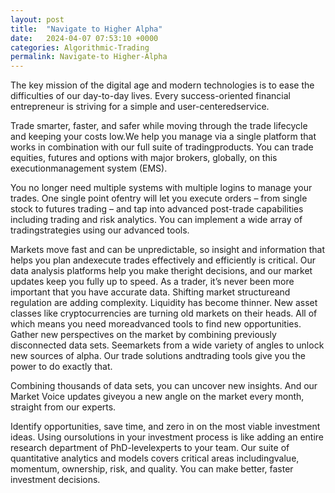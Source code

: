 ```yaml
---
layout: post
title:  "Navigate to Higher Alpha"
date:   2024-04-07 07:53:10 +0000
categories: Algorithmic-Trading
permalink: Navigate-to Higher-Alpha
---
```


The key mission of the digital age and modern technologies is to ease the difficulties of our day-to-day lives. Every success-oriented financial entrepreneur is striving for a simple and user-centeredservice.

Trade smarter, faster, and safer while moving through the trade lifecycle and keeping your costs low.We help you manage via a single platform that works in combination with our full suite of tradingproducts. You can trade equities, futures and options with major brokers, globally, on this executionmanagement system (EMS).

You no longer need multiple systems with multiple logins to manage your trades. One single point ofentry will let you execute orders – from single stock to futures trading – and tap into advanced post-trade capabilities including trading and risk analytics. You can implement a wide array of tradingstrategies using our advanced tools.

Markets move fast and can be unpredictable, so insight and information that helps you plan andexecute trades effectively and efficiently is critical. Our data analysis platforms help you make theright decisions, and our market updates keep you fully up to speed.
As a trader, it’s never been more important that you have accurate data. Shifting market structureand regulation are adding complexity. Liquidity has become thinner. New asset classes like cryptocurrencies are turning old markets on their heads. All of which means you need moreadvanced tools to find new opportunities.
Gather new perspectives on the market by combining previously disconnected data sets. Seemarkets from a wide variety of angles to unlock new sources of alpha. Our trade solutions andtrading tools give you the power to do exactly that.

Combining thousands of data sets, you can uncover new insights. And our Market Voice updates giveyou a new angle on the market every month, straight from our experts.

Identify opportunities, save time, and zero in on the most viable investment ideas. Using oursolutions in your investment process is like adding an entire research department of PhD-levelexperts to your team. Our suite of quantitative analytics and models covers critical areas includingvalue, momentum, ownership, risk, and quality. You can make better, faster investment decisions.